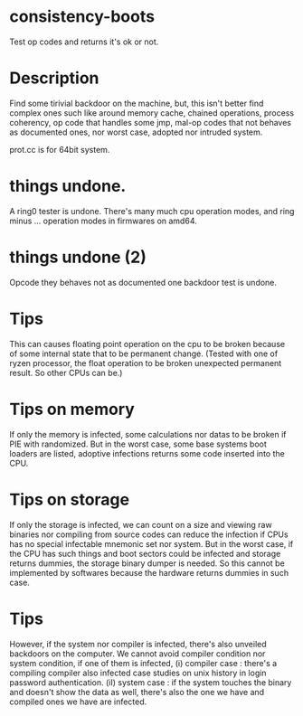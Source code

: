 # consistency-boots
Test op codes and returns it's ok or not.

# Description
Find some tirivial backdoor on the machine, but, this isn't better find complex ones such like
around memory cache, chained operations, process coherency, op code that handles some jmp,
mal-op codes that not behaves as documented ones, nor worst case, adopted nor intruded system.

prot.cc is for 64bit system.

# things undone.
A ring0 tester is undone. There's many much cpu operation modes,
and ring minus ... operation modes in firmwares on amd64.

# things undone (2)
Opcode they behaves not as documented one backdoor test is undone.

# Tips
This can causes floating point operation on the cpu to be broken because of some internal state
that to be permanent change. (Tested with one of ryzen processor, the float operation to be broken
unexpected permanent result. So other CPUs can be.)

# Tips on memory
If only the memory is infected, some calculations nor datas to be broken if PIE with randomized.
But in the worst case, some base systems boot loaders are listed, adoptive infections returns
some code inserted into the CPU.

# Tips on storage
If only the storage is infected, we can count on a size and viewing raw binaries nor compiling
from source codes can reduce the infection if CPUs has no special infectable mnemonic set nor
system. But in the worst case, if the CPU has such things and boot sectors could be infected
and storage returns dummies, the storage binary dumper is needed. So this cannot be implemented
by softwares because the hardware returns dummies in such case.

# Tips
However, if the system nor compiler is infected, there's also unveiled backdoors on the computer.
We cannot avoid compiler condition nor system condition, if one of them is infected,
(i)  compiler case : there's a compiling compiler also infected case studies on unix history in login
password authentication.
(iI) system case : if the system touches the binary and doesn't show the data as well, there's also
the one we have and compiled ones we have are infected.
